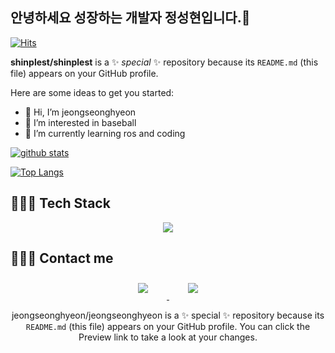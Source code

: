 ## 안녕하세요 성장하는 개발자 정성현입니다.👋
[![Hits](https://hits.seeyoufarm.com/api/count/incr/badge.svg?url=https%3A%2F%2Fgithub.com%2Fjeongseonghyeon&count_bg=%233D56C8&title_bg=%23000000&icon=fluentd.svg&icon_color=%239E9E9C&title=%EB%B0%A9%EB%AC%B8%EC%9E%90&edge_flat=false)](https://hits.seeyoufarm.com)

**shinplest/shinplest** is a ✨ _special_ ✨ repository because its `README.md` (this file) appears on your GitHub profile.

Here are some ideas to get you started:


- 👋 Hi, I’m jeongseonghyeon
- 👀 I’m interested in baseball
- 🌱 I’m currently learning ros and coding


[![github stats](https://github-readme-stats.vercel.app/api?username=jeongseonghyeon&show_icons=true&hide_border=true)](https://github.com/jeongseonghyeon)


[![Top Langs](https://github-readme-stats.vercel.app/api/top-langs/?username=jeongseonghyeon&layout=compact)](https://github.com/jeongseonghyeon)


## 👩🏻‍💻 Tech Stack 
<p align="center">
<img src="https://img.shields.io/badge/C-A8B9CC?style=flat-square&logo=C&logoColor=white"/>
  
## 🙋🏻‍♀️ Contact me

<div align="center">
    <a href="mailto:kgd029@gmail.com">
        <img 
            src="https://img.shields.io/badge/Gmail-D14836?style=for-the-badge&logo=gmail&logoColor=white&link=https://instagram.com/je0ng_sh/"
            style="height: auto; margin-left: 20px; margin-right: 20px; padding: 10px;"/>
    </a>
    <a href="https://instagram.com/je0ng_sh">
        <img 
            src="https://img.shields.io/badge/Instagram-E4405F?style=for-the-badge&logo=instagram&logoColor=white&link=https://instagram.com/je0ng_sh/"
            style="height: auto; margin-left: 20px; margin-right: 20px; padding: 10px;"/>
    </a>

jeongseonghyeon/jeongseonghyeon is a ✨ special ✨ repository because its `README.md` (this file) appears on your GitHub profile.
You can click the Preview link to take a look at your changes.

